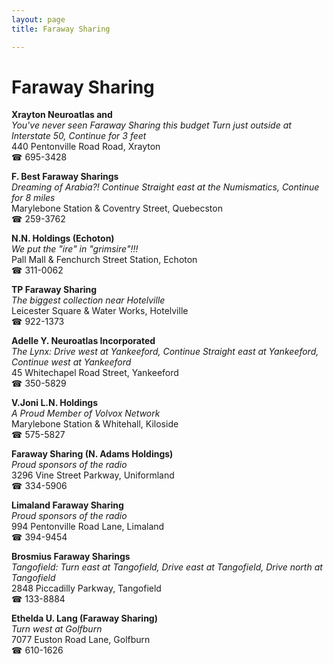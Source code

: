 ```yaml
---
layout: page 
title: Faraway Sharing

---
```



# Faraway Sharing


 **Xrayton Neuroatlas and**  
_You've never seen Faraway Sharing this budget 
Turn just outside at Interstate 50, Continue for 3 feet_  
440 Pentonville Road Road, Xrayton  
☎ 695-3428

**F. Best Faraway Sharings**  
_Dreaming of Arabia?! 
Continue Straight east at the Numismatics, Continue for 8 miles_  
Marylebone Station & Coventry Street, Quebecston  
☎ 259-3762

**N.N. Holdings (Echoton)**  
_We put the "ire" in "grimsire"!!!_  
Pall Mall & Fenchurch Street Station, Echoton  
☎ 311-0062

**TP Faraway Sharing**  
_The biggest collection near Hotelville_  
Leicester Square & Water Works, Hotelville  
☎ 922-1373

**Adelle Y. Neuroatlas Incorporated**  
_The Lynx: Drive west at Yankeeford, Continue Straight east at Yankeeford, Continue west at Yankeeford_  
45 Whitechapel Road Street, Yankeeford  
☎ 350-5829

**V.Joni L.N. Holdings**  
_A Proud Member of Volvox Network_  
Marylebone Station & Whitehall, Kiloside  
☎ 575-5827

**Faraway Sharing (N. Adams Holdings)**  
_Proud sponsors of the radio_  
3296 Vine Street Parkway, Uniformland  
☎ 334-5906

**Limaland Faraway Sharing**  
_Proud sponsors of the radio_  
994 Pentonville Road Lane, Limaland  
☎ 394-9454

**Brosmius Faraway Sharings**  
_Tangofield: Turn east at Tangofield, Drive east at Tangofield, Drive north at Tangofield_  
2848 Piccadilly Parkway, Tangofield  
☎ 133-8884

**Ethelda U. Lang (Faraway Sharing)**  
_Turn west at Golfburn_  
7077 Euston Road Lane, Golfburn  
☎ 610-1626

